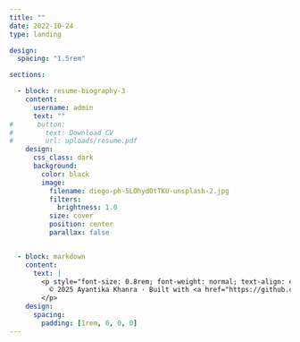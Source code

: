 ```yaml
---
title: ""
date: 2022-10-24
type: landing

design:
  spacing: "1.5rem"

sections:

  - block: resume-biography-3
    content:
      username: admin
      text: ""
#      button:
#        text: Download CV
#        url: uploads/resume.pdf
    design:
      css_class: dark
      background:
        color: black
        image:
          filename: diego-ph-5LOhydOtTKU-unsplash-2.jpg
          filters:
            brightness: 1.0
          size: cover
          position: center
          parallax: false


  - block: markdown
    content:
      text: |
        <p style="font-size: 0.8rem; font-weight: normal; text-align: center; margin-top: 1rem; color: gray;">
          © 2025 Ayantika Khanra · Built with <a href="https://github.com/HugoBlox/hugo-blox-builder" target="_blank" style="color: inherit; text-decoration: underline;">Hugo Blox</a>. Photo by <a href="https://https://unsplash.com/@jdiegoph" target="_blank" style="color: inherit; text-decoration: underline;">Diego Hernandez</a>.
        </p>
    design:
      spacing:
        padding: [1rem, 0, 0, 0]
---
```

